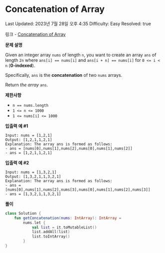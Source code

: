 # Concatenation of Array

Last Updated: 2023년 7월 28일 오후 4:35
Difficulty: Easy
Resolved: true

링크 - [Concatenation of Array](https://leetcode.com/problems/concatenation-of-array/description/)

**문제 설명**

Given an integer array `nums` of length `n`, you want to create an array `ans` of length `2n` where `ans[i] == nums[i]` and `ans[i + n] == nums[i]` for `0 <= i < n` (**0-indexed**).

Specifically, `ans` is the **concatenation** of two `nums` arrays.

Return *the array* `ans`.

**제한사항**

- `n == nums.length`
- `1 <= n <= 1000`
- `1 <= nums[i] <= 1000`

**입출력 예 #1**

```
Input: nums = [1,2,1]
Output: [1,2,1,1,2,1]
Explanation: The array ans is formed as follows:
- ans = [nums[0],nums[1],nums[2],nums[0],nums[1],nums[2]]
- ans = [1,2,1,1,2,1]
```

**입출력 예 #2**

```
Input: nums = [1,3,2,1]
Output: [1,3,2,1,1,3,2,1]
Explanation: The array ans is formed as follows:
- ans = [nums[0],nums[1],nums[2],nums[3],nums[0],nums[1],nums[2],nums[3]]
- ans = [1,3,2,1,1,3,2,1]
```

**풀이**

```kotlin
class Solution {
    fun getConcatenation(nums: IntArray): IntArray =
        nums.let {
            val list = it.toMutableList()
            list.addAll(list)
            list.toIntArray()
        }
}
```